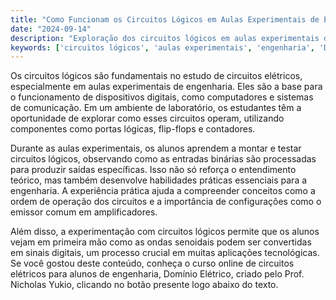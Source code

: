 ```yaml
---
title: "Como Funcionam os Circuitos Lógicos em Aulas Experimentais de Engenharia?"
date: "2024-09-14"
description: "Exploração dos circuitos lógicos em aulas experimentais de engenharia, destacando sua importância e aplicação prática."
keywords: ['circuitos lógicos', 'aulas experimentais', 'engenharia', 'Domínio Elétrico']
---
```


Os circuitos lógicos são fundamentais no estudo de circuitos elétricos, especialmente em aulas experimentais de engenharia. Eles são a base para o funcionamento de dispositivos digitais, como computadores e sistemas de comunicação. Em um ambiente de laboratório, os estudantes têm a oportunidade de explorar como esses circuitos operam, utilizando componentes como portas lógicas, flip-flops e contadores.

Durante as aulas experimentais, os alunos aprendem a montar e testar circuitos lógicos, observando como as entradas binárias são processadas para produzir saídas específicas. Isso não só reforça o entendimento teórico, mas também desenvolve habilidades práticas essenciais para a engenharia. A experiência prática ajuda a compreender conceitos como a ordem de operação dos circuitos e a importância de configurações como o emissor comum em amplificadores.

Além disso, a experimentação com circuitos lógicos permite que os alunos vejam em primeira mão como as ondas senoidais podem ser convertidas em sinais digitais, um processo crucial em muitas aplicações tecnológicas. Se você gostou deste conteúdo, conheça o curso online de circuitos elétricos para alunos de engenharia, Domínio Elétrico, criado pelo Prof. Nicholas Yukio, clicando no botão presente logo abaixo do texto.